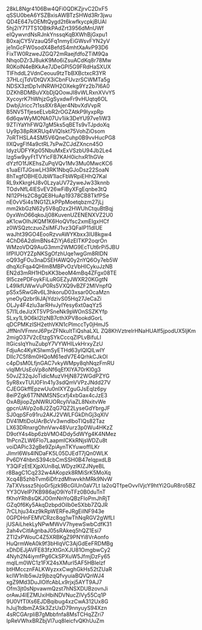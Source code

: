 28kL8Ngr4106Bw4QFi0QDKZjrvC2DxF5
qSSU0beA6YSZBxisAWBTzSHWd3Rr3jwu
QD4E647sOEMtQygd2t6kwfkycpkjBUAl
5hj2iY717TS1OBtkPAdZrt3956dMnUWf
eIQywvrdNsRJnkYnssqKqBXWhBjGxpu1
B0xajCY5VzauQ5Fq1nmyEiGWsvFYN2yV
je1nGcFW0sodX4BefdS4mhtXaAvP93D6
FixTW0RzweJZGQ72mRaejfdfoZTiM9Qa
NhqoDZr3J8ukK9Mo6iZsuACdKq8r78Mw
R0KolN4eBKkAe7JDeGPl5G9FRdHaSXUX
TIFhddL2VdnCeouu9tzTbBXBctxcR3YR
37HLcjTdVDtQVX3iCbnFUvzrSCWMTa5g
NDSX3ztDp1vINRWH2OXekg9Yz2b7I6A0
DZKhBDMBuVXbDjQOowJI8vWLRxnXVvY5
XycoyrK7hWhjzGgSyxdwFr9vHUqtq6OL
DwbjUricc7t1ss8Xr8Ajer4NbvXdVvpR
B5NV5TfjeseELvbR2rOGZAtkP9lyxpRp
6d6qwWyMONA07Uv1iik3DeYU97ve1iW3
9ZTiYaYhFWQ7gM5ks5qBETs9vTJpdoXq
Uy9p38pRiKRUq4VlQIskt75VohZiOsom
7oRTHSLA4SM5V6QneCuhp0B9vvHucPG8
IlXQvgFlf4a9ctRL7sPwZCJdZXncn45O
IdyzUDFYKp05NbuMxExVSzbU94Jb2Le4
lzg5w9yyFtTVYicFB7KAH0ichxR1hGVe
dYzfO1fJKEhsZuPqVQv1Mv3Mu0MwcKC6
s1uaEITJGswLH3RK1NbqGJoDsz22SoaN
8hTxgfOBHE0JbW1IacFbWRpiEHhQ7Kal
RL9xKkrgHJ8v0LzyaUV72yweJw33knnb
TOdvNfL4IESvEV26wFiByXFgEqnbe3tQ
Nl12PHs2C8gQE8HuAp19378CB8TkfPSe
nE0vV5i4s1NG1ZLkPPpMoetqbzm27jLj
mm2kbGzN62y5V8qDzx2HWUhCtquBtBqj
0yxWnO66qkoJj08KuvenUZENENXVZ2U0
aK1cwOIhJKQM1K6HoQVfsc2xmEIgxHCf
z0WSQztczuoZslMFJ1vz3QFaIP11dIUE
waJht39GO4EooRzvvAWYKbxx3IU8kgw4
4ChD6A2dImBNs4ZiYjA6zEITKP2oqrOn
WMzoVDQ9AuG3mm2WMG9EcTUt6rPi5JBU
lifPIUOY2ZpNKSgOfzhUqe1wgGm8RIDN
oQ93gFOu3naDSEHAWQ0y2nYQ6Oy7eb5W
dhqXcFqa4QHlm8MBPvOzVbHICykuJzNB
EN2d3mRH1HDsKK3beoM4mBq4ZFgx08TE
9I5czePDFoykFiLuRGEZyJWXR20KGgtN
L49IkfUWwVuP0Rs5VXQ9vBZF2MIVnpfQ
pS5x5RwGRv6L3hkoruD03xsar0OcaMzn
yneOyQzbr9iJAjYdzivS05Hq27JeCaZi
OLJy4F4zlu3arRHvJyIYesy6xt0aqYz5
57I1LdeJizXT5VPSneNk9pWOnSSZKYfp
SLxy1L9O6kI2lzNB7cthXPV8ookdGorL
qDCPMKzISH2ethVKN1cPlmccTy0jHmJ5
JffNnlVFmnrJ6PprZFNkuItTiQshaLXL
ZQ8KhVztrelrHNaHUAlf5jpodUX5ljKm
2migO37V2cEtzgSYkCccqZlPLvBifuLI
ItGicsIqYhuZubpY7VYWHILvkHrxyZzU
FdjuAc4KyKSIwmSyETHd63ylQlQlLwIY
DlIc7C5f8m0HQoM61edV7E4QrhkCJkOl
c4pDsM0LfjnGAC7vkyWMpy8qhNqzFmRU
vlqlMrUsEoVp8oNf6qEfXlYA70rKl0g3
50vJZ32qJoTidicMuzVHjN872WGdPZYG
5yR8xvTUU0Fln41y3sdQmVVPzJNdd27V
CJEGGkffEpzwUu0nlXYZguGJsEqIz6py
8eiPZgk6T7NNMSNScxfj4xbGax4cJzE3
OxABjiopZpNWRUORcylViaZL8NxitvWe
gpcnUAVp2o8J2ZqG7QZ2LyseGdYbrgJF
SJ0qpSFo91ru2AKJ2VWLFGkDhGj3qXlV
DV41MtiDoUArBcVv3wndlboTlQs82Taz
LX63DRnxrgOhnVwv48Vurz3p0Wu4HKzZ
D9otY4s4bp6zbVMO4Ddy5dWYg4K4NMez
1hPcnZLW6Flo7LaapmICKkRNjsWDZu8t
voiDAPic32gBe9ZpiAynTKYuwofflLKr
JImrl6Ws4INDaFK5L05DJEdT7jQn0WLK
Pv6DY4hbnS394cbCmSSH0B47elqpxdLB
Y3QiFzEtEXjpXUn8qLWDyzIKIZJNyeBL
r8BagC1Cq232w4AKopzk8RMiSrK5MoXq
Xcq4B5zhbTvm6iDfrzdMhwvkhMRk9NvW
7aTXVsssz5hjoGr5jzk9BcGIUn0aV7Lt
la2oQTfpeOvvIVjcY9htYi2GuR8ro5BZ
YY3OVelP7KB986ajO9iYoTFz0B0duTnT
fKhoYRh8sQKJO0mNnYoQBzFIoPmJhRjT
GZq0f6Ky5AkqDzbpdOilb0eSXbb7ZQJR
7rCLhju34xz9kRpWERFeJRgEiINF943e
0GPDHnFEMVCRzc8qg1wThNqRGV2gWfLI
jUSAiLhekLyNPwMWvV7hyewSwbCdfK31
2ah4vCitIAgnbaJ05sRAkeq5hQZ1Esi7
ZTI2xPWouC4Z5XRBKgZ9PNYi8VrAonfo
HuQrmWeA0k9f3bHlqVC3AjGdEeFRDMBg
xDhDEJjAVFE83fzXtGnXJU81OmgbwCy2
4Nyh2N4iymfPg6CkSPXuW5JfmjDzFy65
mqlLm0WC1z1FX24sXMurI5AF5HBIelzf
btHMccznFALKWyzxxCwghGkHs52tZUaR
kcIW1nlb5wJz9jbzqQfvyuiaBQVQnWJ4
xgZ9Md3DuJlOlfcAbLx9rjxj5AYT9AJ7
Ofm3jt0sNpvawmQzst7hNSXDUBzovnJi
orAwJ4lEZMUxiHbiNDVNucZIVy55Cq1P
9U0VfTlXs6EJDBqibug4xzCwA312Ux8G
hJuj1tdbmZASk3ZzUxD79nnyuyS94Xzn
4sRCGArpIiB7gMbbfnfa8MsTCHqZZri7
IpReVWhxBRZbjVl7uq8IeicfvQKhUuZm
